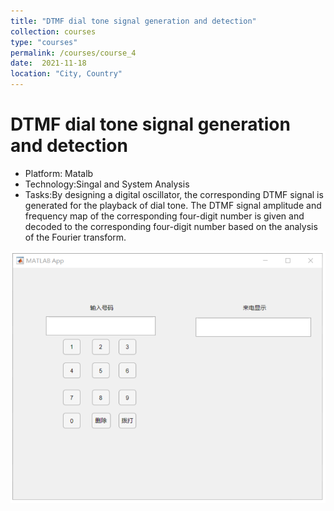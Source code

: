 ```yaml
---
title: "DTMF dial tone signal generation and detection"
collection: courses
type: "courses"
permalink: /courses/course_4
date:  2021-11-18
location: "City, Country"
---
```


DTMF dial tone signal generation and detection
======
* Platform: Matalb
* Technology:Singal and System Analysis
* Tasks:By designing a digital oscillator, the corresponding DTMF signal is generated for the playback of dial tone. The DTMF signal amplitude and frequency map of     the corresponding four-digit number is given and decoded to the corresponding four-digit number based on the analysis of the Fourier transform.
<img src='/images/dtmf.png'>
